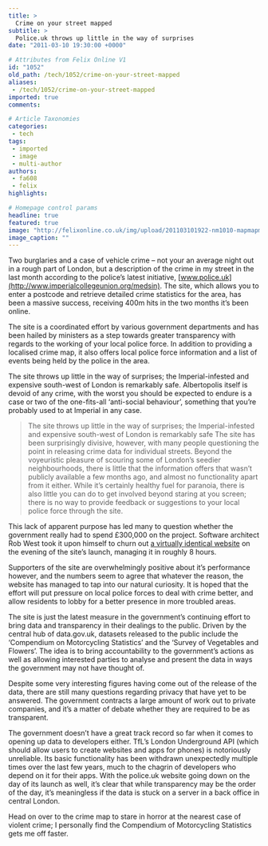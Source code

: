 ```yaml
---
title: >
  Crime on your street mapped
subtitle: >
  Police.uk throws up little in the way of surprises
date: "2011-03-10 19:30:00 +0000"

# Attributes from Felix Online V1
id: "1052"
old_path: /tech/1052/crime-on-your-street-mapped
aliases:
 - /tech/1052/crime-on-your-street-mapped
imported: true
comments:

# Article Taxonomies
categories:
 - tech
tags:
 - imported
 - image
 - multi-author
authors:
 - fa608
 - felix
highlights:

# Homepage control params
headline: true
featured: true
image: "http://felixonline.co.uk/img/upload/201103101922-nm1010-mapmapma.jpg"
image_caption: ""
---
```


Two burglaries and a case of vehicle crime – not your an average night out in a rough part of London, but a description of the crime in my street in the last month according to the police’s latest initiative, [www.police.uk](http://www.imperialcollegeunion.org/medsin). The site, which allows you to enter a postcode and retrieve detailed crime statistics for the area, has been a massive success, receiving 400m hits in the two months it’s been online.

The site is a coordinated effort by various government departments and has been hailed by ministers as a step towards greater transparency with regards to the working of your local police force. In addition to providing a localised crime map, it also offers local police force information and a list of events being held by the police in the area.

The site throws up little in the way of surprises; the Imperial-infested and expensive south-west of London is remarkably safe. Albertopolis itself is devoid of any crime, with the worst you should be expected to endure is a case or two of the one-fits-all ‘anti-social behaviour’, something that you’re probably used to at Imperial in any case.
> The site throws up little in the way of surprises; the Imperial-infested and expensive south-west of London is remarkably safe
The site has been surprisingly divisive, however, with many people questioning the point in releasing crime data for individual streets. Beyond the voyeuristic pleasure of scouring some of London’s seedier neighbourhoods, there is little that the information offers that wasn’t publicly available a few months ago, and almost no functionality apart from it either. While it’s certainly healthy fuel for paranoia, there is also little you can do to get involved beyond staring at you screen; there is no way to provide feedback or suggestions to your local police force through the site.

This lack of apparent purpose has led many to question whether the government really had to spend £300,000 on the project. Software architect Rob West took it upon himself to churn out [a virtually identical website](http://crimesearch.co.uk/) on the evening of the site’s launch, managing it in roughly 8 hours.

Supporters of the site are overwhelmingly positive about it’s performance however, and the numbers seem to agree that whatever the reason, the website has managed to tap into our natural curiosity. It is hoped that the effort will put pressure on local police forces to deal with crime better, and allow residents to lobby for a better presence in more troubled areas.

The site is just the latest measure in the government’s continuing effort to bring data and transparency in their dealings to the public. Driven by the central hub of data.gov.uk, datasets released to the public include the ‘Compendium on Motorcycling Statistics’ and the ‘Survey of Vegetables and Flowers’. The idea is to bring accountability to the government’s actions as well as allowing interested parties to analyse and present the data in ways the government may not have thought of.

Despite some very interesting figures having come out of the release of the data, there are still many questions regarding privacy that have yet to be answered. The government contracts a large amount of work out to private companies, and it’s a matter of debate whether they are required to be as transparent.

The government doesn’t have a great track record so far when it comes to opening up data to developers either. TfL’s London Underground API (which should allow users to create websites and apps for phones) is notoriously unreliable. Its basic functionality has been withdrawn unexpectedly multiple times over the last few years, much to the chagrin of developers who depend on it for their apps. With the police.uk website going down on the day of its launch as well, it’s clear that while transparency may be the order of the day, it’s meaningless if the data is stuck on a server in a back office in central London.

Head on over to the crime map to stare in horror at the nearest case of violent crime; I personally find the Compendium of Motorcycling Statistics gets me off faster.
